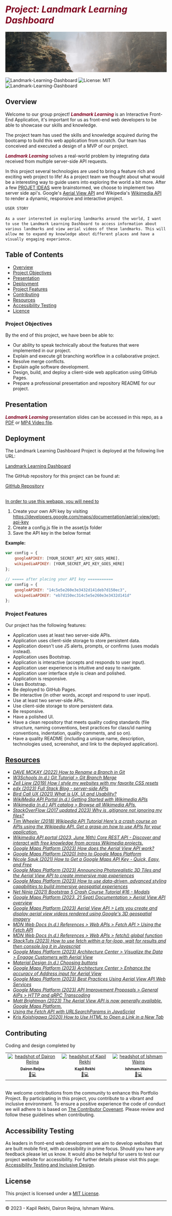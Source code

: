 # <b><i><span style="color:#800020">Project: Landmark Learning Dashboard </span></b></i>


![Project Banner](./assets/images/banner-04.jpg)

![Landmark-Learning-Dashboard](https://img.shields.io/github/languages/top/daironreijna/Landmark-Learning-API) ![License: MIT](https://img.shields.io/badge/License-MIT-yellow.svg) ![Landmark-Learning-Dashboard](https://img.shields.io/github/languages/count/daironreijna/Landmark-Learning-API)

## Overview

Welcome to our group project! <b><i><span style="color:#800020">Landmark Learning </span></b></i>  is an Interactive Front-End Application, it's important for us as front-end web developers to be able to showcase our skills and knowledge. 

The project team has used the skills and knowledge acquired during the bootcamp to build this web application from scratch. Our team has conceived and executed a design of a MVP of our project.

<b><i><span style="color:#800020">Landmark Learning </span></b></i> solves a real-world problem by integrating data received from multiple server-side API requests.

In this project several technologies are used to bring a feature rich and exciting web project to life! As a project team we thought about what would be a interesting way to guide users into exploring the world a bit more. After a few [PROJET IDEAS](./assets/PROJECT%20IDEAS.md) were brainstormed, we choose to implement two server side api's. Google's [Aerial View API](https://developers.google.com/maps/documentation/aerial-view) and Wikipedia's [Wikimedia API](https://api.wikimedia.org/wiki/Main_Page) to render a dynamic, responsive and interactive project.

```
USER STORY

As a user interested in exploring landmarks around the world, I want to use the Landmark Learning Dashboard to access information about various landmarks and view aerial videos of these landmarks. This will allow me to expand my knowledge about different places and have a visually engaging experience.

```

## Table of Contents

- [Overview](#overview)
- [Project Objectives](#project-objectives)
- [Presentation](#presentation)
- [Deployment](#deployment)
- [Project Features](#project-features)
- [Contributing](#contributing)
- [Resources](#resources)
- [Accessibility Testing](#accessibility-testing)
- [Licence](#license)

### Project Objectives

By the end of this project, we have been be able to:

- Our ability to speak technically about the features that were implemented in our project.
- Explain and execute git branching workflow in a collaborative project.
- Resolve merge conflicts.
- Explain agile software development.
- Design, build, and deploy a client-side web application using GitHub Pages.
- Prepare a professional presentation and repository README for our project.

## Presentation

<b><i><span style="color:#800020">Landmark Learning </span></b></i> presentation slides can be accessed in this repo, as a [PDF](./assets/Landmark%20Learning%20Presentation.pdf) or [MP4 Video file](./assets/Landmark%20Learning%20Presentation.mp4).

## Deployment

The Landmark Learning Dashboard Project is deployed at the following live URL:

[Landmark Learning Dashboard](https://daironreijna.github.io/Landmark-Learning-API)

The GitHub repository for this project can be found at:

[GitHub Repository](https://github.com/daironreijna/Landmark-Learning-API)

<br>
<u>In order to use this webapp, you will need to </u>

1. Create your own API key by visiting https://developers.google.com/maps/documentation/aerial-view/get-api-key 
2. Create a config.js file in the asset/js folder
3. Save the API key in the below format

<b>Example:</b> 

````javascript
var config = {
	googleAPIKEY: [YOUR_SECRET_API_KEY_GOES_HERE],
    wikipediaAPIKEY: [YOUR_SECRET_API_KEY_GOES_HERE]
};
````
````javascript
// ===== after placing your API key ===========
var config = {
	googleAPIKEY: "14c5e5e260e3e3432d141deb7d150ec3",
    wikipediaAPIKEY: "eb7d150ec314c5e5e260e3e3432d141d"
};
````

### Project Features
Our project has the following features:

- Application uses at least two server-side APIs.
- Application uses client-side storage to store persistent data.
- Application doesn't use JS alerts, prompts, or confirms (uses modals instead).
- Application uses Bootstrap.
- Application is interactive (accepts and responds to user input).
- Application user experience is intuitive and easy to navigate.
- Application user interface style is clean and polished.
- Application is responsive.
- Uses Bootstrap.
- Be deployed to GitHub Pages.
- Be interactive (in other words, accept and respond to user input).
- Use at least two server-side APIs.
- Use client-side storage to store persistent data.
- Be responsive.
- Have a polished UI.
- Have a clean repository that meets quality coding standards (file structure, naming conventions, best practices for class/id naming conventions, indentation, quality comments, and so on).
- Have a quality README (including a unique name, description, technologies used, screenshot, and link to the deployed application).

## <u>Resources</u>

- <i>[DAVE MCKAY (2022) How to Rename a Branch in Git](https://www.howtogeek.com/851425/git-rename-branch/)
- [W3Schools (n.d.) Git Tutorial > Git Branch Merge](https://www.w3schools.com/git/git_branch_merge.asp)
- [Zell Liew (2019) How I style my websites with my favorite CSS resets](  https://www.freecodecamp.org/news/how-i-style-my-websites-with-my-favorite-css-resets-7ace41dbc43d/)
- [edx (2023) Full Stack Blog - server-side APIs](https://coding-boot-camp.github.io/full-stack/apis/api-resources)
- [Bird Call UX (2021) What is UX, UI and Usability?](https://www.birdcallux.com/blog/what-is-ux-ui-and-usability)
- [WikiMedia API Portal (n.d.) Getting Started with Wikimedia APIs](https://api.wikimedia.org/wiki/Getting_started_with_Wikimedia_APIs)
- [Wikimedia (n.d.) API catalog > Browse all Wikimedia APIs.](https://api.wikimedia.org/wiki/API_catalog)
- [ StackOverFlow (2017 updated 2023) Why is .gitignore not ignoring my files? ](https://stackoverflow.com/questions/45400361/why-is-gitignore-not-ignoring-my-files)
- [Tim Wheeler (2018) Wikipedia API Tutorial Here's a crash course on APIs using the Wikipedia API. Get a grasp on how to use APIs for your application.](https://codesnippet.io/wikipedia-api-tutorial/)
- [Wikimedia API portal (2023, June 16th) Core REST API - Discover and interact with free knowledge from across Wikimedia projects.](https://api.wikimedia.org/wiki/Core_REST_API)
- [Google Maps Platform (2023) How does the Aerial View API work?](https://m.youtube.com/watch?v=Yor-AynWN2w)
- [Google Maps Platform (2020) Intro to Google Maps Platform](https://m.youtube.com/watch?v=kA679ERgBV4)
- [Nicole Sauk (2021) How to Get a Google Maps API Key - Quick, Easy, and Free](https://m.youtube.com/watch?v=rREAme4P1u0)
- [Google Maps Platform (2023) Announcing Photorealistic 3D Tiles and the Aerial View API to create immersive map experiences](https://m.youtube.com/watch?v=Yj11hdq2jgA)
- [Google Maps Platform (2023) How to use data-driven, advanced styling capabilities to build immersive geospatial experiences](https://m.youtube.com/watch?v=5dAqwpNJbnw)
- [Net Ninja (2021) Bootstrap 5 Crash Course Tutorial #16 - Modals](https://www.youtube.com/watch?v=tt5uUMQgzl0)
- [Google Maps Platform (2023, 21 Sept) Documentation > Aerial View API overview](https://developers.google.com/maps/documentation/aerial-view/overview)
- [Google Maps Platform (2023) Aerial View API > Lets you create and display aerial view videos rendered using Google's 3D geospatial imagery](https://developers.google.com/maps/documentation/aerial-view/)
- [MDN Web Docs (n.d.) References > Web APIs > Fetch API > Using the Fetch API](https://developer.mozilla.org/en-US/docs/Web/API/Fetch_API/Using_Fetch)
- [MDN Web Docs (n.d.) References > Web APIs > fetch() global function](https://developer.mozilla.org/en-US/docs/Web/API/Fetch)
- [StackTuts (2023) How to use fetch within a for-loop, wait for results and then console.log it in Javascript](https://stacktuts.com/how-to-use-fetch-within-a-for-loop-wait-for-results-and-then-console-log-it-in-javascript)
- [Google Maps Platform (2023) Architecture Center > Visualize the Data > Engage Customers with Aerial View](https://developers.google.com/maps/architecture/engage-customers-with-aerial-view?hl=en)
- [Material Design (n.d.) Choosing buttons](https://m3.material.io/components/all-buttons)
- [Google Maps Platform (2023) Architecture Center > Enhance the accuracy of Address input for Aerial View](https://developers.google.com/maps/architecture/enhance-accuracy-address-aerial-view?hl=en)
- [Google Maps Platform (2023) Best Practices Using Aerial View API Web Services](https://developers.google.com/maps/documentation/aerial-view/web-api-best-practices)
- [Google Maps Platform (2023) API Improvement Proposals > General AIPs  > HTTP and gRPC Transcoding](https://google.aip.dev/127)
- [Matt Brightman (2023) The Aerial View API is now generally available. Google Maps Platform.](https://cloud.google.com/blog/products/maps-platform/aerial-view-api-now-generally-available) 
- [Using the Fetch API with URLSearchParams in JavaScript](https://www.youtube.com/watch?v=BOQ9mmUd3dI)
- [Kris Koishigawa (2020) How to Use HTML to Open a Link in a New Tab](https://www.freecodecamp.org/news/how-to-use-html-to-open-link-in-new-tab/)
</i>


## Contributing 

Coding and design completed by 

<table>
  <tr>
    <td align="center"><a href="https://github.com/daironreijna"><img src="https://avatars.githubusercontent.com/u/140647099?v=4" width="100px;" alt="headshot of Dairon Reijna"/><br /><sub><b>Dairon Reijna</b></sub></a><br /></a><a href="https://github.com/daironreijna/Landmark-Learning-API" title="Design">🎨</a><a href="https://github.com/daironreijna/Landmark-Learning-API" title="Code">💻</a></td>
    <td align="center"><a href="https://github.com/kapil319"><img src="https://avatars.githubusercontent.com/u/140269745?v=4" width="100px;" alt="headshot of Kapil Rekhi"/><br /><sub><b>Kapil Rekhi</b></sub></a><br /></a><a href="https://github.com/daironreijna/Landmark-Learning-API" title="Design">🎨</a><a href="https://github.com/daironreijna/Landmark-Learning-API" title="Code">💻</a></td>
    <td align="center"><a href="https://github.com/IWAINS23"><img src="https://avatars.githubusercontent.com/u/140549905?v=4" width="100px;" alt="headshot of Ishmam Wains"/><br /><sub><b>Ishmam Wains</b></sub></a><br /></a><a href="https://github.com/daironreijna/Landmark-Learning-API" title="Design">🎨</a><a href="https://github.com/daironreijna/Landmark-Learning-API" title="Code">💻</a></td>
  </tr>
</table>

<br>We welcome contributions from the community to enhance this Portfolio Project. By participating in this project, you contribute to a vibrant and inclusive environment. To ensure a positive experience the code of conduct we will adhere to is based on [The Contributor Covenant](https://www.contributor-covenant.org/version/2/1/code_of_conduct/code_of_conduct.md). Please review and follow these guidelines when contributing.

## Accessibility Testing

As leaders in front-end web development we aim to develop websites that are built mobile first, with accessibility in prime focus. Should you have any feedback please let us know. It would also be helpful for users to test our project website for accessibility. For further details please visit this page: [Accessibility Testing and Inclusive Design](./assets/Accessibility%20Testing%20and%20Inclusive%20Design.md).

## License

This project is licensed under a [MIT License](./LICENCE).

---

© 2023 - Kapil Rekhi, Dairon Reijna, Ishmam Wains.